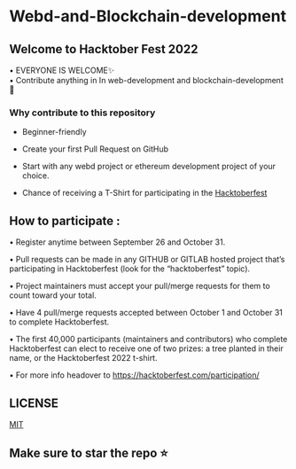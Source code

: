 # Webd-and-Blockchain-development

## Welcome to Hacktober Fest 2022

• EVERYONE IS WELCOME✨    
• Contribute anything in In web-development and blockchain-development 🙌




### Why contribute to this repository

  

- Beginner-friendly

  

- Create your first Pull Request on GitHub

  

- Start with any webd project or ethereum development project of your choice.

  

- Chance of receiving a T-Shirt for participating in the [Hacktoberfest](https://hacktoberfest.digitalocean.com)


## How to participate :  

• Register anytime between September 26 and October 31.

• Pull requests can be made in any GITHUB or GITLAB hosted project that’s participating in Hacktoberfest (look for the “hacktoberfest” topic).

• Project maintainers must accept your pull/merge requests for them to count toward your total.

• Have 4 pull/merge requests accepted between October 1 and October 31 to complete Hacktoberfest.

• The first 40,000 participants (maintainers and contributors) who complete Hacktoberfest can elect to receive one of two prizes: a tree planted in their name, or the   Hacktoberfest 2022 t-shirt.

• For more info headover to https://hacktoberfest.com/participation/


## LICENSE
  
[MIT]([https://github.com/naveen3011/DSA/blob/main/license])

## Make sure to star the repo ⭐
